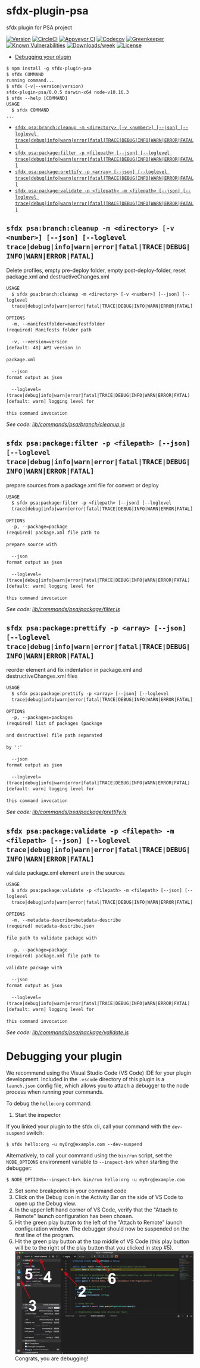 sfdx-plugin-psa
===============

sfdx plugin for PSA project

[![Version](https://img.shields.io/npm/v/sfdx-plugin-psa.svg)](https://npmjs.org/package/sfdx-plugin-psa)
[![CircleCI](https://circleci.com/gh/scolladon/sfdx-plugin-psa/tree/master.svg?style=shield)](https://circleci.com/gh/scolladon/sfdx-plugin-psa/tree/master)
[![Appveyor CI](https://ci.appveyor.com/api/projects/status/github/scolladon/sfdx-plugin-psa?branch=master&svg=true)](https://ci.appveyor.com/project/heroku/sfdx-plugin-psa/branch/master)
[![Codecov](https://codecov.io/gh/scolladon/sfdx-plugin-psa/branch/master/graph/badge.svg)](https://codecov.io/gh/scolladon/sfdx-plugin-psa)
[![Greenkeeper](https://badges.greenkeeper.io/scolladon/sfdx-plugin-psa.svg)](https://greenkeeper.io/)
[![Known Vulnerabilities](https://snyk.io/test/github/scolladon/sfdx-plugin-psa/badge.svg)](https://snyk.io/test/github/scolladon/sfdx-plugin-psa)
[![Downloads/week](https://img.shields.io/npm/dw/sfdx-plugin-psa.svg)](https://npmjs.org/package/sfdx-plugin-psa)
[![License](https://img.shields.io/npm/l/sfdx-plugin-psa.svg)](https://github.com/scolladon/sfdx-plugin-psa/blob/master/package.json)

<!-- toc -->
* [Debugging your plugin](#debugging-your-plugin)
<!-- tocstop -->
<!-- install -->
<!-- usage -->
```sh-session
$ npm install -g sfdx-plugin-psa
$ sfdx COMMAND
running command...
$ sfdx (-v|--version|version)
sfdx-plugin-psa/0.0.5 darwin-x64 node-v10.16.3
$ sfdx --help [COMMAND]
USAGE
  $ sfdx COMMAND
...
```
<!-- usagestop -->
<!-- commands -->
* [`sfdx psa:branch:cleanup -m <directory> [-v <number>] [--json] [--loglevel trace|debug|info|warn|error|fatal|TRACE|DEBUG|INFO|WARN|ERROR|FATAL]`](#sfdx-psabranchcleanup--m-directory--v-number---json---loglevel-tracedebuginfowarnerrorfataltracedebuginfowarnerrorfatal)
* [`sfdx psa:package:filter -p <filepath> [--json] [--loglevel trace|debug|info|warn|error|fatal|TRACE|DEBUG|INFO|WARN|ERROR|FATAL]`](#sfdx-psapackagefilter--p-filepath---json---loglevel-tracedebuginfowarnerrorfataltracedebuginfowarnerrorfatal)
* [`sfdx psa:package:prettify -p <array> [--json] [--loglevel trace|debug|info|warn|error|fatal|TRACE|DEBUG|INFO|WARN|ERROR|FATAL]`](#sfdx-psapackageprettify--p-array---json---loglevel-tracedebuginfowarnerrorfataltracedebuginfowarnerrorfatal)
* [`sfdx psa:package:validate -p <filepath> -m <filepath> [--json] [--loglevel trace|debug|info|warn|error|fatal|TRACE|DEBUG|INFO|WARN|ERROR|FATAL]`](#sfdx-psapackagevalidate--p-filepath--m-filepath---json---loglevel-tracedebuginfowarnerrorfataltracedebuginfowarnerrorfatal)

## `sfdx psa:branch:cleanup -m <directory> [-v <number>] [--json] [--loglevel trace|debug|info|warn|error|fatal|TRACE|DEBUG|INFO|WARN|ERROR|FATAL]`

Delete profiles, empty pre-deploy folder, empty post-deploy-folder, reset package.xml and destructiveChanges.xml

```
USAGE
  $ sfdx psa:branch:cleanup -m <directory> [-v <number>] [--json] [--loglevel 
  trace|debug|info|warn|error|fatal|TRACE|DEBUG|INFO|WARN|ERROR|FATAL]

OPTIONS
  -m, --manifestfolder=manifestfolder                                               (required) Manifests folder path

  -v, --version=version                                                             [default: 48] API version in
                                                                                    package.xml

  --json                                                                            format output as json

  --loglevel=(trace|debug|info|warn|error|fatal|TRACE|DEBUG|INFO|WARN|ERROR|FATAL)  [default: warn] logging level for
                                                                                    this command invocation
```

_See code: [lib/commands/psa/branch/cleanup.js](https://github.com/scolladon-sfdc/sfdx-plugin-psa/blob/v0.0.5/lib/commands/psa/branch/cleanup.js)_

## `sfdx psa:package:filter -p <filepath> [--json] [--loglevel trace|debug|info|warn|error|fatal|TRACE|DEBUG|INFO|WARN|ERROR|FATAL]`

prepare sources from a package.xml file for convert or deploy

```
USAGE
  $ sfdx psa:package:filter -p <filepath> [--json] [--loglevel 
  trace|debug|info|warn|error|fatal|TRACE|DEBUG|INFO|WARN|ERROR|FATAL]

OPTIONS
  -p, --package=package                                                             (required) package.xml file path to
                                                                                    prepare source with

  --json                                                                            format output as json

  --loglevel=(trace|debug|info|warn|error|fatal|TRACE|DEBUG|INFO|WARN|ERROR|FATAL)  [default: warn] logging level for
                                                                                    this command invocation
```

_See code: [lib/commands/psa/package/filter.js](https://github.com/scolladon-sfdc/sfdx-plugin-psa/blob/v0.0.5/lib/commands/psa/package/filter.js)_

## `sfdx psa:package:prettify -p <array> [--json] [--loglevel trace|debug|info|warn|error|fatal|TRACE|DEBUG|INFO|WARN|ERROR|FATAL]`

reorder element and fix indentation in package.xml and destructiveChanges.xml files

```
USAGE
  $ sfdx psa:package:prettify -p <array> [--json] [--loglevel 
  trace|debug|info|warn|error|fatal|TRACE|DEBUG|INFO|WARN|ERROR|FATAL]

OPTIONS
  -p, --packages=packages                                                           (required) list of packages (package
                                                                                    and destructive) file path separated
                                                                                    by ':'

  --json                                                                            format output as json

  --loglevel=(trace|debug|info|warn|error|fatal|TRACE|DEBUG|INFO|WARN|ERROR|FATAL)  [default: warn] logging level for
                                                                                    this command invocation
```

_See code: [lib/commands/psa/package/prettify.js](https://github.com/scolladon-sfdc/sfdx-plugin-psa/blob/v0.0.5/lib/commands/psa/package/prettify.js)_

## `sfdx psa:package:validate -p <filepath> -m <filepath> [--json] [--loglevel trace|debug|info|warn|error|fatal|TRACE|DEBUG|INFO|WARN|ERROR|FATAL]`

validate package.xml element are in the sources

```
USAGE
  $ sfdx psa:package:validate -p <filepath> -m <filepath> [--json] [--loglevel 
  trace|debug|info|warn|error|fatal|TRACE|DEBUG|INFO|WARN|ERROR|FATAL]

OPTIONS
  -m, --metadata-describe=metadata-describe                                         (required) metadata-describe.json
                                                                                    file path to validate package with

  -p, --package=package                                                             (required) package.xml file path to
                                                                                    validate package with

  --json                                                                            format output as json

  --loglevel=(trace|debug|info|warn|error|fatal|TRACE|DEBUG|INFO|WARN|ERROR|FATAL)  [default: warn] logging level for
                                                                                    this command invocation
```

_See code: [lib/commands/psa/package/validate.js](https://github.com/scolladon-sfdc/sfdx-plugin-psa/blob/v0.0.5/lib/commands/psa/package/validate.js)_
<!-- commandsstop -->
<!-- debugging-your-plugin -->
# Debugging your plugin
We recommend using the Visual Studio Code (VS Code) IDE for your plugin development. Included in the `.vscode` directory of this plugin is a `launch.json` config file, which allows you to attach a debugger to the node process when running your commands.

To debug the `hello:org` command: 
1. Start the inspector
  
If you linked your plugin to the sfdx cli, call your command with the `dev-suspend` switch: 
```sh-session
$ sfdx hello:org -u myOrg@example.com --dev-suspend
```
  
Alternatively, to call your command using the `bin/run` script, set the `NODE_OPTIONS` environment variable to `--inspect-brk` when starting the debugger:
```sh-session
$ NODE_OPTIONS=--inspect-brk bin/run hello:org -u myOrg@example.com
```

2. Set some breakpoints in your command code
3. Click on the Debug icon in the Activity Bar on the side of VS Code to open up the Debug view.
4. In the upper left hand corner of VS Code, verify that the "Attach to Remote" launch configuration has been chosen.
5. Hit the green play button to the left of the "Attach to Remote" launch configuration window. The debugger should now be suspended on the first line of the program. 
6. Hit the green play button at the top middle of VS Code (this play button will be to the right of the play button that you clicked in step #5).
<br><img src=".images/vscodeScreenshot.png" width="480" height="278"><br>
Congrats, you are debugging!
